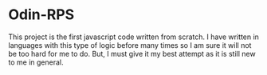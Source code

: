 # Odin-RPS
This project is the first javascript code written from scratch. I have written in languages with this type of logic before many times so I am sure it will not be too hard for me to do. But, I must give it my best attempt as it is still new to me in general.
